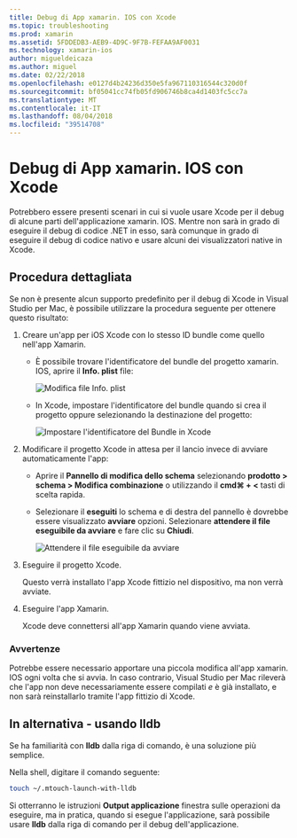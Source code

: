 ```yaml
---
title: Debug di App xamarin. IOS con Xcode
ms.topic: troubleshooting
ms.prod: xamarin
ms.assetid: 5FDDEDB3-AEB9-4D9C-9F7B-FEFAA9AF0031
ms.technology: xamarin-ios
author: migueldeicaza
ms.author: miguel
ms.date: 02/22/2018
ms.openlocfilehash: e0127d4b24236d350e5fa967110316544c320d0f
ms.sourcegitcommit: bf05041cc74fb05fd906746b8ca4d1403fc5cc7a
ms.translationtype: MT
ms.contentlocale: it-IT
ms.lasthandoff: 08/04/2018
ms.locfileid: "39514708"
---
```

# <a name="debugging-xamarinios-apps-with-xcode"></a>Debug di App xamarin. IOS con Xcode

Potrebbero essere presenti scenari in cui si vuole usare Xcode per il debug di alcune parti dell'applicazione xamarin. IOS. Mentre non sarà in grado di eseguire il debug di codice .NET in esso, sarà comunque in grado di eseguire il debug di codice nativo e usare alcuni dei visualizzatori native in Xcode.

## <a name="walkthrough"></a>Procedura dettagliata

Se non è presente alcun supporto predefinito per il debug di Xcode in Visual Studio per Mac, è possibile utilizzare la procedura seguente per ottenere questo risultato:

1. Creare un'app per iOS Xcode con lo stesso ID bundle come quello nell'app Xamarin.
   
    - È possibile trovare l'identificatore del bundle del progetto xamarin. IOS, aprire il **Info. plist** file:

        ![Modifica file Info. plist](debugging-with-xcode-images/vsmac-infoplist.png "modifica Info.list")

    - In Xcode, impostare l'identificatore del bundle quando si crea il progetto oppure selezionando la destinazione del progetto:

        ![Impostare l'identificatore del Bundle in Xcode](debugging-with-xcode-images/xcode-bundle.png "impostando l'identificatore del Bundle in Xcode")

2. Modificare il progetto Xcode in attesa per il lancio invece di avviare automaticamente l'app:

    - Aprire il **Pannello di modifica dello schema** selezionando **prodotto > schema > Modifica combinazione** o utilizzando il **cmd⌘ + <** tasti di scelta rapida.

    - Selezionare il **eseguiti** lo schema e di destra del pannello è dovrebbe essere visualizzato **avviare** opzioni. Selezionare **attendere il file eseguibile da avviare** e fare clic su **Chiudi**.

        ![Attendere il file eseguibile da avviare](debugging-with-xcode-images/xcode-schemes.png "attendere eseguibile da avviare")

3. Eseguire il progetto Xcode.

    Questo verrà installato l'app Xcode fittizio nel dispositivo, ma non verrà avviate.

4. Eseguire l'app Xamarin.

    Xcode deve connettersi all'app Xamarin quando viene avviata.

### <a name="caveats"></a>Avvertenze

Potrebbe essere necessario apportare una piccola modifica all'app xamarin. IOS ogni volta che si avvia. In caso contrario, Visual Studio per Mac rileverà che l'app non deve necessariamente essere compilati *e* è già installato, e non sarà reinstallarlo tramite l'app fittizio di Xcode.

## <a name="alternative---using-lldb"></a>In alternativa - usando lldb

Se ha familiarità con **lldb** dalla riga di comando, è una soluzione più semplice.

Nella shell, digitare il comando seguente:

```bash
touch ~/.mtouch-launch-with-lldb
```

Si otterranno le istruzioni **Output applicazione** finestra sulle operazioni da eseguire, ma in pratica, quando si esegue l'applicazione, sarà possibile usare **lldb** dalla riga di comando per il debug dell'applicazione.
